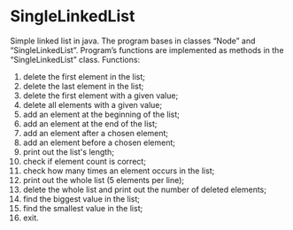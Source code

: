 # SingleLinkedList
Simple linked list in java. The program bases in classes “Node” and “SingleLinkedList”.
Program’s functions are implemented as methods in the “SingleLinkedList” class.
Functions:
1) delete the first element in the list;
2) delete the last element in the list;
3) delete the first element with a given value;
4) delete all elements with a given value;
5) add an element at the beginning of the list;
6) add an element at the end of the list;
7) add an element after a chosen element;
8) add an element before a chosen element;
9) print out the list's length;
10) check if element count is correct;
11) check how many times an element occurs in the list;
12) print out the whole list (5 elements per line);
13) delete the whole list and print out the number of deleted elements;
14) find the biggest value in the list;
15) find the smallest value in the list;
0) exit.
